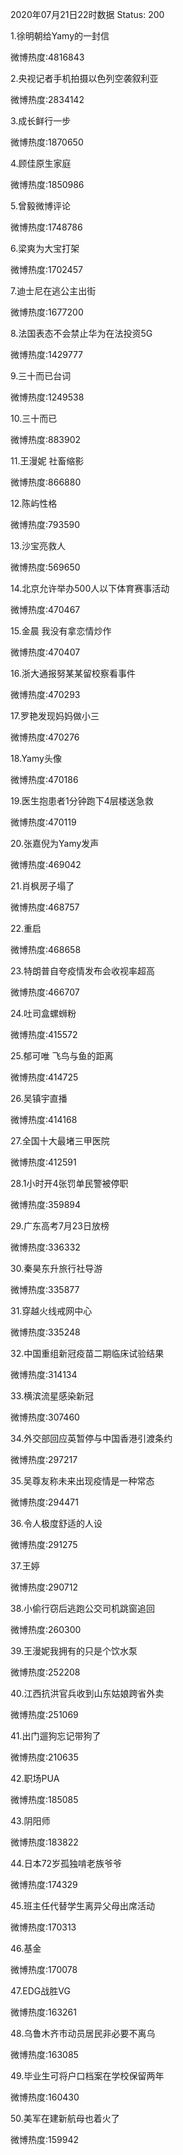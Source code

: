 2020年07月21日22时数据
Status: 200

1.徐明朝给Yamy的一封信

微博热度:4816843

2.央视记者手机拍摄以色列空袭叙利亚

微博热度:2834142

3.成长鲜行一步

微博热度:1870650

4.顾佳原生家庭

微博热度:1850986

5.曾毅微博评论

微博热度:1748786

6.梁爽为大宝打架

微博热度:1702457

7.迪士尼在逃公主出街

微博热度:1677200

8.法国表态不会禁止华为在法投资5G

微博热度:1429777

9.三十而已台词

微博热度:1249538

10.三十而已

微博热度:883902

11.王漫妮 社畜缩影

微博热度:866880

12.陈屿性格

微博热度:793590

13.沙宝亮救人

微博热度:569650

14.北京允许举办500人以下体育赛事活动

微博热度:470467

15.金晨 我没有拿恋情炒作

微博热度:470407

16.浙大通报努某某留校察看事件

微博热度:470293

17.罗艳发现妈妈做小三

微博热度:470276

18.Yamy头像

微博热度:470186

19.医生抱患者1分钟跑下4层楼送急救

微博热度:470119

20.张嘉倪为Yamy发声

微博热度:469042

21.肖枫房子塌了

微博热度:468757

22.重启

微博热度:468658

23.特朗普自夸疫情发布会收视率超高

微博热度:466707

24.吐司盒螺蛳粉

微博热度:415572

25.郁可唯 飞鸟与鱼的距离

微博热度:414725

26.吴镇宇直播

微博热度:414168

27.全国十大最堵三甲医院

微博热度:412591

28.1小时开4张罚单民警被停职

微博热度:359894

29.广东高考7月23日放榜

微博热度:336332

30.秦昊东升旅行社导游

微博热度:335877

31.穿越火线戒网中心

微博热度:335248

32.中国重组新冠疫苗二期临床试验结果

微博热度:314134

33.横滨流星感染新冠

微博热度:307460

34.外交部回应英暂停与中国香港引渡条约

微博热度:297217

35.吴尊友称未来出现疫情是一种常态

微博热度:294471

36.令人极度舒适的人设

微博热度:291275

37.王婷

微博热度:290712

38.小偷行窃后逃跑公交司机跳窗追回

微博热度:260300

39.王漫妮我拥有的只是个饮水泵

微博热度:252208

40.江西抗洪官兵收到山东姑娘跨省外卖

微博热度:251069

41.出门遛狗忘记带狗了

微博热度:210635

42.职场PUA

微博热度:185085

43.阴阳师

微博热度:183822

44.日本72岁孤独啃老族爷爷

微博热度:174329

45.班主任代替学生离异父母出席活动

微博热度:170313

46.基金

微博热度:170078

47.EDG战胜VG

微博热度:163261

48.乌鲁木齐市动员居民非必要不离乌

微博热度:163085

49.毕业生可将户口档案在学校保留两年

微博热度:160430

50.美军在建新航母也着火了

微博热度:159942


